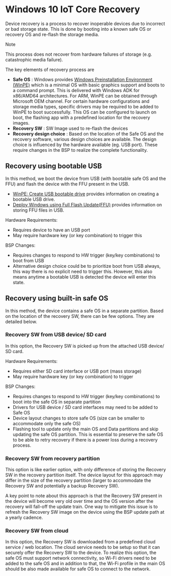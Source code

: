 # Windows 10 IoT Core Recovery

Device recovery is a process to recover inoperable devices due to incorrect or bad storage state. This is done by booting into a known safe OS or recovery OS and re-flash the storage media.
> [!NOTE]
> This process does not recover from hardware failures of storage (e.g. catastrophic media failure).

The key elements of recovery process are

* **Safe OS** : Windows provides [Windows Preinstallation Environment (WinPE)](https://msdn.microsoft.com/en-us/windows/hardware/commercialize/manufacture/desktop/winpe-intro) which is a minimal OS with basic graphics support and boots to a command prompt. This is delivered with Windows ADK for x86/AMD64 architectures. For ARM, WinPE can be obtained through Microsoft OEM channel. For certain hardware configurations and storage media types, specific drivers may be required to be added to WinPE to boot successfully. This OS can be configured to launch on boot, the flashing app with a predefined location for the recovery images.
* **Recovery SW** : SW Image used to re-flash the devices
* **Recovery design choice** : Based on the location of the Safe OS and the recovery software, various design choices are available. The design choice is influenced by the hardware available (eg. USB port). These require changes in the BSP to realize the complete functionality.

## Recovery using bootable USB

In this method, we boot the device from USB (with bootable safe OS and the FFU) and flash the device with the FFU present in the USB.

* [WinPE: Create USB bootable drive](https://msdn.microsoft.com/en-us/windows/hardware/commercialize/manufacture/desktop/winpe-create-usb-bootable-drive) provides information on creating a bootable USB drive.
* [Deploy Windows using Full Flash Update(FFU)](https://msdn.microsoft.com/en-us/windows/hardware/commercialize/manufacture/desktop/deploy-windows-using-full-flash-update--ffu) provides information on storing FFU files in USB.

Hardware Requirements:

* Requires device to have an USB port
* May require hardware key (or key combination) to trigger this

BSP Changes:

* Requires changes to respond to HW trigger (key/key combinations) to boot from USB
* Alternative design choice could be to prioritize boot from USB always, this way there is no explicit need to trigger this. However, this also means anytime a bootable USB is detected the device will enter this state.

## Recovery using built-in safe OS

In this method, the device contains a safe OS in a separate partition.
Based on the location of the recovery SW, there can be few options. They are detailed below.

### Recovery SW from USB device/ SD card

In this option, the Recovery SW is picked up from the attached USB device/ SD card.

Hardware Requirements:

* Requires either SD card interface or USB port (mass storage)
* May require hardware key (or key combination) to trigger

BSP Changes:

* Requires changes to respond to HW trigger (key/key combinations) to boot into the safe OS in separate partition
* Drivers for USB device / SD card interfaces may need to be added to Safe OS
* Device layout changes to store safe OS (size can be smaller to accommodate only the safe OS)
* Flashing tool to update only the main OS and Data partitions and skip updating the safe OS partition. This is essential to preserve the safe OS to be able to retry recovery if there is a power loss during a recovery process.

### Recovery SW from recovery partition

This option is like earlier option, with only difference of storing the Recovery SW in the recovery partition itself. The device layout for this approach may differ in the size of the recovery partition (larger to accommodate the Recovery SW and potentially a backup Recovery SW).

A key point to note about this approach is that the Recovery SW present in the device will become very old over time and the OS version after the recovery will fall-off the update train. One way to mitigate this issue is to refresh the Recovery SW image on the device using the BSP update path at a yearly cadence.

### Recovery SW from cloud

In this option, the Recovery SW is downloaded from a predefined cloud service / web location. The cloud service needs to be setup so that it can securely offer the Recovery SW to the device.
To realize this option, the safe OS must support network connectivity, so Wi-Fi drivers need to be added to the safe OS and in addition to that, the Wi-Fi profile in the main OS should be also made available for safe OS to connect to the network.
